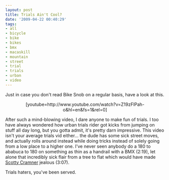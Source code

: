 ```yaml
---
layout: post
title: Trials Ain't Cool?
date: '2009-04-22 00:40:29'
tags:
- all
- bicycle
- bike
- bikes
- bmx
- macaskill
- mountain
- street
- trial
- trials
- urban
- video
---
```


Just in case you don't read Bike Snob on a regular basis, have a look at this.
<div style="text-align:center;">[youtube=http://www.youtube.com/watch?v=Z19zFlPah-o&amp;hl=en&amp;fs=1&amp;rel=0]
</div>

After such a mind-blowing video, I dare anyone to make fun of trials. I too have always wondered how urban trials rider got kicks from jumping on stuff all day long, but you gotta admit, it's pretty darn impressive. This video isn't your average trials vid either... the dude has some sick street moves, and actually rolls around instead while doing tricks instead of solely going from a low place to a higher one. I've never seen anybody do a 180 to ababuca to 180 on something as thin as a handrail with a BMX (2:19), let alone that incredibly sick flair from a tree to flat which would have made <a href="http://www.youtube.com/watch?v=8GZevX6oYmM">Scotty Cramner</a> jealous (3:07).

Trials haters, you've been served. 